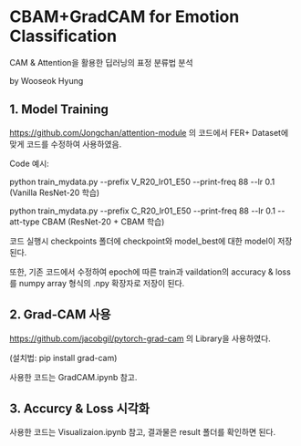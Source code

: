 # CBAM+GradCAM for Emotion Classification

CAM & Attention을 활용한 딥러닝의 표정 분류법 분석

by Wooseok Hyung

## 1. Model Training

https://github.com/Jongchan/attention-module 의 코드에서 FER+ Dataset에 맞게 코드를 수정하여 사용하였음.

Code 예시: 

python train_mydata.py --prefix V_R20_lr01_E50 --print-freq 88 --lr 0.1  (Vanilla ResNet-20 학습)

python train_mydata.py --prefix C_R20_lr01_E50 --print-freq 88 --lr 0.1 --att-type CBAM (ResNet-20 + CBAM 학습)

코드 실행시 checkpoints 폴더에 checkpoint와 model_best에 대한 model이 저장된다.

또한, 기존 코드에서 수정하여 epoch에 따른 train과 vaildation의 accuracy & loss를 numpy array 형식의 .npy 확장자로 저장이 된다.

## 2. Grad-CAM 사용

https://github.com/jacobgil/pytorch-grad-cam 의 Library을 사용하였다.

(설치법: pip install grad-cam)

사용한 코드는 GradCAM.ipynb 참고.

## 3. Accurcy & Loss 시각화

사용한 코드는 Visualizaion.ipynb 참고, 결과물은 result 폴더를 확인하면 된다.
